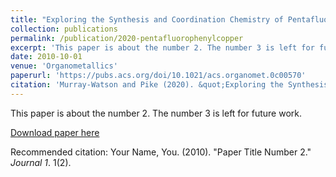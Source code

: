 ```yaml
---
title: "Exploring the Synthesis and Coordination Chemistry of Pentafluorophenylcopper: Organocopper Polyanions and Coordination Networks"
collection: publications
permalink: /publication/2020-pentafluorophenylcopper
excerpt: 'This paper is about the number 2. The number 3 is left for future work.'
date: 2010-10-01
venue: 'Organometallics'
paperurl: 'https://pubs.acs.org/doi/10.1021/acs.organomet.0c00570'
citation: 'Murray-Watson and Pike (2020). &quot;Exploring the Synthesis and Coordination Chemistry of Pentafluorophenylcopper: Organocopper Polyanions and Coordination Netowrks&quot; <i>Organometallics</i>. 1(2).'
---
```

This paper is about the number 2. The number 3 is left for future work.

[Download paper here](http://academicpages.github.io/files/paper2.pdf)

Recommended citation: Your Name, You. (2010). "Paper Title Number 2." <i>Journal 1</i>. 1(2).

